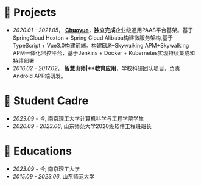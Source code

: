 
# 💼 Projects
- *2020.01 - 2021.05*， [**Chuoyue**](https://github.com/fuyunwang/video_surveillance2021)，**独立完成**企业级通用PAAS平台基架。基于SpringCloud Hoxton + Spring Cloud Alibaba构建微服务架构,基于TypeScript + Vue3.0构建前端。构建ELK+Skywalking APM+Skywalking APM一体化监控平台，基于Jenkins + Docker + Kubernetes实现持续集成和持续部署
- *2016.02 - 2017.02*， **智慧山师\|\*\*教育应用**，学校科研团队项目，负责Android APP端研发。



# 🫡 Student Cadre
- *2023.09 - 今*, 南京理工大学计算机科学与工程学院学生
- *2020.09 - 2023.06*, 山东师范大学2020级软件工程班班长


# 📖 Educations
- *2023.09 - 今*, 南京理工大学
- *2015.09 - 2023.06*, 山东师范大学



